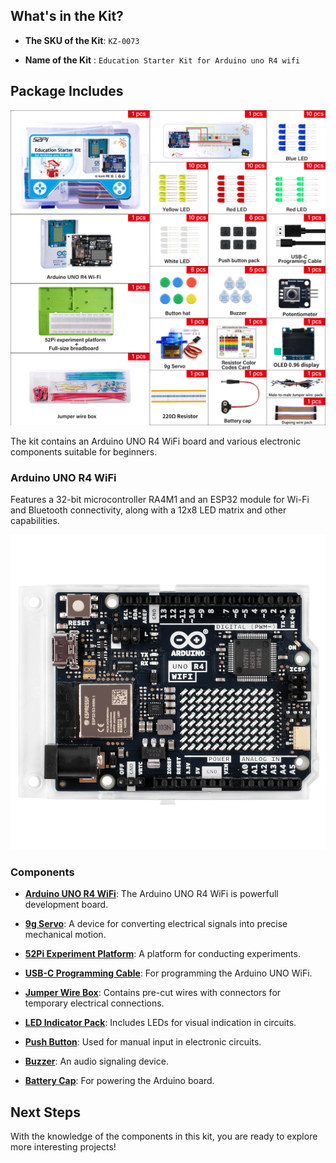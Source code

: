 ## What's in the Kit?

* **The SKU of the Kit**: `KZ-0073` 

* **Name of the Kit** : `Education Starter Kit for Arduino uno R4 wifi`

## Package Includes

![kit_outlook](./imgs/KZ-0073-04.jpg)


The kit contains an Arduino UNO R4 WiFi board and various electronic components suitable for beginners.

### Arduino UNO R4 WiFi

Features a 32-bit microcontroller RA4M1 and an ESP32 module for Wi-Fi and Bluetooth connectivity, along with a 12x8 LED matrix and other capabilities.

![arduinoUNOR4WIFI](./imgs/arduino_uno_r4_wifi.png)

### Components

- **[Arduino UNO R4 WiFi](../../md/components/arduino_uno_r4_wifi.md)**: The Arduino UNO R4 WiFi is powerfull development board.

- **[9g Servo](../../md/components/9g_Servos.md)**: A device for converting electrical signals into precise mechanical motion.

- **[52Pi Experiment Platform](../../md/components/52Pi_Experiment_Trays.md)**: A platform for conducting experiments.

- **[USB-C Programming Cable](../../md/components/USB-C.md)**: For programming the Arduino UNO WiFi.

- **[Jumper Wire Box](../../md/components/Jumper_Wire_Organizers.md)**: Contains pre-cut wires with connectors for temporary electrical connections.

- **[LED Indicator Pack](../../md/components/LED_lights.md)**: Includes LEDs for visual indication in circuits.

- **[Push Button](../../md/components/Button.md)**: Used for manual input in electronic circuits.

- **[Buzzer](../../md/components/Buzzers.md)**: An audio signaling device.

- **[Battery Cap](../../md/components/9V_Battery_Clips.md)**: For powering the Arduino board.

## Next Steps

With the knowledge of the components in this kit, you are ready to explore more interesting projects!
